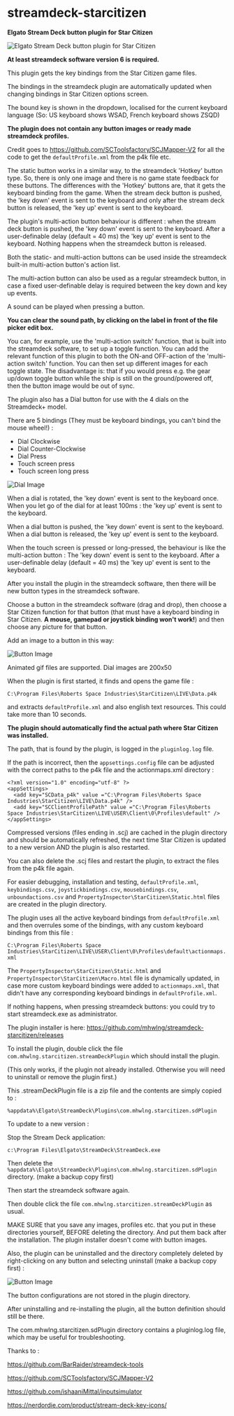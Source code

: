 # streamdeck-starcitizen

**Elgato Stream Deck button plugin for Star Citizen**

![Elgato Stream Deck button plugin for Star Citizen](https://i.imgur.com/FSHsXRG.png)

**At least streamdeck software version 6 is required.**

This plugin gets the key bindings from the Star Citizen game files.

The bindings in the streamdeck plugin are automatically updated when changing bindings in Star Citizen options screen.

The bound key is shown in the dropdown, localised for the current keyboard language (So: US keyboard shows WSAD, French keyboard shows ZSQD)

**The plugin does not contain any button images or ready made streamdeck profiles.**

Credit goes to https://github.com/SCToolsfactory/SCJMapper-V2 for all the code to get the `defaultProfile.xml` from the p4k file etc.

The static button works in a similar way, to the streamdeck 'Hotkey' button type.
So, there is only one image and there is no game state feedback for these buttons.
The differences with the 'Hotkey' buttons are, that it gets the keyboard binding from the game.
When the stream deck button is pushed, the 'key down' event is sent to the keyboard
and only after the stream deck button is released, the 'key up' event is sent to the keyboard.

The plugin's multi-action button behaviour is different : when the stream deck button is pushed, the 'key down' event is sent to the keyboard.
After a user-definable delay (default = 40 ms) the 'key up' event is sent to the keyboard. 
Nothing happens when the streamdeck button is released.

Both the static- and multi-action buttons can be used inside the streamdeck built-in multi-action button's action list.

The multi-action button can also be used as a regular streamdeck button, in case a fixed user-definable delay is required between the key down and key up events.

A sound can be played when pressing a button.

**You can clear the sound path, by clicking on the label in front of the file picker edit box.**

You can, for example, use the 'multi-action switch' function, that is built into the streamdeck software, to set up a toggle function.
You can add the relevant function of this plugin to both the ON-and OFF-action of the 'multi-action switch' function.
You can then set up different images for each toggle state.
The disadvantage is: that if you would press e.g. the gear up/down toggle button while the ship is still on the ground/powered off, 
then the button image would be out of sync.

The plugin also has a Dial button for use with the 4 dials on the Streamdeck+ model.

There are 5 bindings (They must be keyboard bindings, you can't bind the mouse wheel!) :

- Dial Clockwise
- Dial Counter-Clockwise
- Dial Press
- Touch screen press
- Touch screen long press

![Dial Image](https://i.imgur.com/MjcGque.png)

When a dial is rotated, the 'key down' event is sent to the keyboard once. 
When you let go of the dial for at least 100ms : the 'key up' event is sent to the keyboard. 

When a dial button is pushed, the 'key down' event is sent to the keyboard. 
When a dial button is released, the 'key up' event is sent to the keyboard. 

When the touch screen is pressed or long-pressed, the behaviour is like the multi-action button :
The 'key down' event is sent to the keyboard. After a user-definable delay (default = 40 ms) the 'key up' event is sent to the keyboard. 

After you install the plugin in the streamdeck software, then there will be new button types in the streamdeck software.

Choose a button in the streamdeck software (drag and drop), then choose a Star Citizen function for that button 
(that must have a keyboard binding in Star Citizen. **A mouse, gamepad or joystick binding won't work!**) 
and then choose any picture for that button.

Add an image to a button in this way:

![Button Image](https://i.imgur.com/xkgy7uZ.png)

Animated gif files are supported. Dial images are 200x50

When the plugin is first started, it finds and opens the game file :

`C:\Program Files\Roberts Space Industries\StarCitizen\LIVE\Data.p4k`

and extracts `defaultProfile.xml` and also english text resources. This could take more than 10 seconds.

**The plugin should automatically find the actual path where Star Citizen was installed.**

The path, that is found by the plugin, is logged in the `pluginlog.log` file.

If the path is incorrect, then the `appsettings.config` file can be adjusted with the correct paths to the p4k file and the actionmaps.xml directory :

```
<?xml version="1.0" encoding="utf-8" ?>
<appSettings>
  <add key="SCData_p4k" value ="C:\Program Files\Roberts Space Industries\StarCitizen\LIVE\Data.p4k" />
  <add key="SCClientProfilePath" value ="C:\Program Files\Roberts Space Industries\StarCitizen\LIVE\USER\Client\0\Profiles\default" />
</appSettings>
```

Compressed versions (files ending in .scj) are cached in the plugin directory and should be automatically refreshed, the next time Star Citizen is updated to a new version AND the plugin is also restarted.

You can also delete the .scj files and restart the plugin, to extract the files from the p4k file again.

For easier debugging, installation and testing, `defaultProfile.xml`, `keybindings.csv`, `joystickbindings.csv`, `mousebindings.csv`, `unboundactions.csv` and `PropertyInspector\StarCitizen\Static.html` files are created in the plugin directory.

The plugin uses all the active keyboard bindings from `defaultProfile.xml` and then overrules some of the bindings, with any custom keyboard bindings from this file :

`C:\Program Files\Roberts Space Industries\StarCitizen\LIVE\USER\Client\0\Profiles\default\actionmaps.xml`

The `PropertyInspector\StarCitizen\Static.html` and `PropertyInspector\StarCitizen\Macro.html` file is dynamically updated, in case more custom keyboard bindings were added to `actionmaps.xml`, 
that didn't have any corresponding keyboard bindings in `defaultProfile.xml`.

If nothing happens, when pressing streamdeck buttons: you could try to start streamdeck.exe as administrator.

The plugin installer is here: https://github.com/mhwlng/streamdeck-starcitizen/releases

To install the plugin, double click the file `com.mhwlng.starcitizen.streamDeckPlugin` which should install the plugin.

(This only works, if the plugin not already installed. Otherwise you will need to uninstall or remove the plugin first.)

This .streamDeckPlugin file is a zip file and the contents are simply copied to :

`%appdata%\Elgato\StreamDeck\Plugins\com.mhwlng.starcitizen.sdPlugin`

To update to a new version :

Stop the Stream Deck application:

`c:\Program Files\Elgato\StreamDeck\StreamDeck.exe`

Then delete the `%appdata%\Elgato\StreamDeck\Plugins\com.mhwlng.starcitizen.sdPlugin` directory. (make a backup copy first)

Then start the streamdeck software again.

Then double click the file `com.mhwlng.starcitizen.streamDeckPlugin` as usual.

MAKE SURE that you save any images, profiles etc. that you put in these directories yourself, BEFORE deleting the directory.
And put them back after the installation.
The plugin installer doesn't come with button images.

Also, the plugin can be uninstalled and the directory completely deleted by right-clicking on any button and selecting uninstall (make a backup copy first) :

![Button Image](https://i.imgur.com/BAkEuEq.png)

The button configurations are not stored in the plugin directory.

After uninstalling and re-installing the plugin, all the button definition should still be there.

The com.mhwlng.starcitizen.sdPlugin directory contains a pluginlog.log file, which may be useful for troubleshooting.

Thanks to :

https://github.com/BarRaider/streamdeck-tools

https://github.com/SCToolsfactory/SCJMapper-V2

https://github.com/ishaaniMittal/inputsimulator

https://nerdordie.com/product/stream-deck-key-icons/

